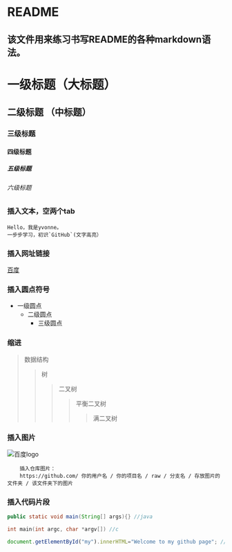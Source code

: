 README
====
该文件用来练习书写README的各种markdown语法。
----
# 一级标题（大标题）  
## 二级标题 （中标题）
### 三级标题  
#### 四级标题  
##### 五级标题  
###### 六级标题

### 插入文本，空两个tab
    Hello，我是yvonne。
    一步步学习，初识`GitHub`(文字高亮）

### 插入网址链接
[百度](http://www.baidu.com "悬停显示：百度")

### 插入圆点符号
* 一级圆点
  * 二级圆点
    * 三级圆点

### 缩进
>数据结构
>>树  
>>>二叉树  
>>>>平衡二叉树  
>>>>>满二叉树 

### 插入图片
![](http://www.baidu.com/img/bdlogo.gif "百度logo")

        插入仓库图片：
        https://github.com/ 你的用户名 / 你的项目名 / raw / 分支名 / 存放图片的文件夹 / 该文件夹下的图片

### 插入代码片段
```Java
public static void main(String[] args){} //java
```
```c
int main(int argc, char *argv[]) //c
```
```javascript
document.getElementById("my").innerHTML="Welcome to my github page"; //javascript
```
